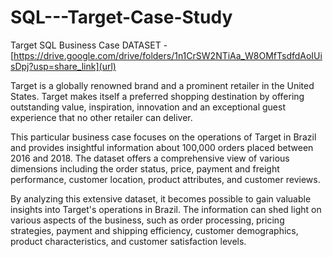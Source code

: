 # SQL---Target-Case-Study
Target SQL Business Case DATASET -[https://drive.google.com/drive/folders/1n1CrSW2NTiAa_W8OMfTsdfdAoIUisDpj?usp=share_link](url)

Target is a globally renowned brand and a prominent retailer in the United States. Target makes itself a preferred shopping destination by offering outstanding value, inspiration, innovation and an exceptional guest experience that no other retailer can deliver.  

This particular business case focuses on the operations of Target in Brazil and provides insightful information about 100,000 orders placed between 2016 and 2018. The dataset offers a comprehensive view of various dimensions including the order status, price, payment and freight performance, customer location, product attributes, and customer reviews. 

By analyzing this extensive dataset, it becomes possible to gain valuable insights into Target's operations in Brazil. The information can shed light on various aspects of the business, such as order processing, pricing strategies, payment and shipping efficiency, customer demographics, product characteristics, and customer satisfaction levels. 
